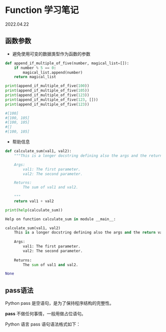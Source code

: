 # Function 学习笔记

2022.04.22

## 函数参数

- 避免使用可变的数据类型作为函数的参数

```python
def append_if_multiple_of_five(number, magical_list=[]):
    if number % 5 == 0:
        magical_list.append(number)
    return magical_list

print(append_if_multiple_of_five(100))
print(append_if_multiple_of_five(105))
print(append_if_multiple_of_five(123))
print(append_if_multiple_of_five(123, []))
print(append_if_multiple_of_five(123))

#[100]
#[100, 105]
#[100, 105]
#[]
#[100, 105]
```

- 帮助信息
```python
def calculate_sum(val1, val2):
    """This is a longer docstring defining also the args and the return value. 

    Args:
        val1: The first parameter.
        val2: The second parameter.

    Returns:
        The sum of val1 and val2.
        
    """
    return val1 + val2

print(help(calculate_sum))
```

```python
Help on function calculate_sum in module __main__:

calculate_sum(val1, val2)
    This is a longer docstring defining also the args and the return value. 
    
    Args:
        val1: The first parameter.
        val2: The second parameter.
    
    Returns:
        The sum of val1 and val2.

None
```

## pass语法

Python pass 是空语句，是为了保持程序结构的完整性。

**pass** 不做任何事情，一般用做占位语句。

Python 语言 pass 语句语法格式如下：

